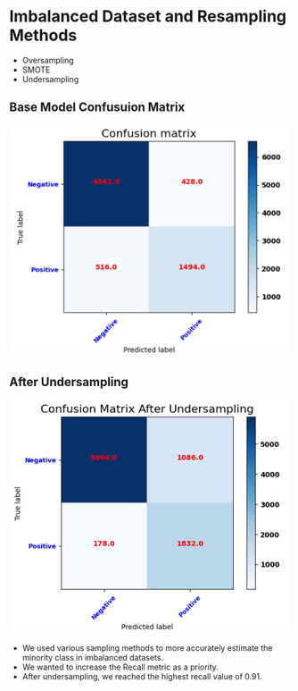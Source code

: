 # Imbalanced Dataset and Resampling Methods

* Oversampling
* SMOTE
* Undersampling
## Base Model Confusuion Matrix
![Base Model Confusuion Matrix](Base_Model_Confusion_Matrix.PNG)

## After Undersampling
![Base Model Confusuion Matrix](After_Undersampling.PNG)

* We used various sampling methods to more accurately estimate the minority class in imbalanced datasets.
* We wanted to increase the Recall metric as a priority.
* After undersampling, we reached the highest recall value of 0.91.
